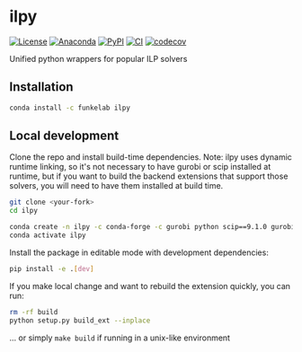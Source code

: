 # ilpy

[![License](https://img.shields.io/pypi/l/ilpy.svg)](https://github.com/funkelab/ilpy/raw/main/LICENSE)
[![Anaconda](https://img.shields.io/conda/v/funkelab/ilpy)](https://anaconda.org/funkelab/ilpy)
[![PyPI](https://img.shields.io/pypi/v/ilpy.svg)](https://pypi.org/project/ilpy)
[![CI](https://github.com/funkelab/ilpy/actions/workflows/ci.yaml/badge.svg)](https://github.com/funkelab/ilpy/actions/workflows/ci.yaml)
[![codecov](https://codecov.io/gh/funkelab/ilpy/branch/main/graph/badge.svg)](https://codecov.io/gh/funkelab/ilpy)

Unified python wrappers for popular ILP solvers

## Installation

```bash
conda install -c funkelab ilpy
```

## Local development

Clone the repo and install build-time dependencies.
Note: ilpy uses dynamic runtime linking, so it's not necessary to have
gurobi or scip installed at runtime, but if you want to build the backend
extensions that support those solvers, you will need to have them installed
at build time.

```bash
git clone <your-fork>
cd ilpy

conda create -n ilpy -c conda-forge -c gurobi python scip==9.1.0 gurobi==11.0.3
conda activate ilpy
```

Install the package in editable mode with development dependencies:

```bash
pip install -e .[dev]
```

If you make local change and want to rebuild the extension quickly, you can run:

```bash
rm -rf build
python setup.py build_ext --inplace
```

... or simply `make build` if running in a unix-like environment
